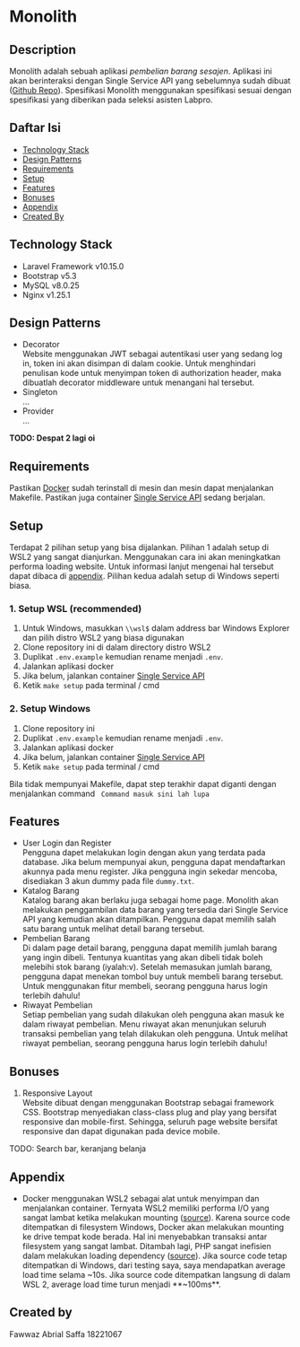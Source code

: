 # Monolith

## Description

Monolith adalah sebuah aplikasi *pembelian barang sesajen*. Aplikasi ini akan berinteraksi dengan Single Service API yang sebelumnya sudah dibuat ([Github Repo](https://github.com/fawwazabrials/ssbackend-labpro)). Spesifikasi Monolith menggunakan spesifikasi sesuai dengan spesifikasi yang diberikan pada seleksi asisten Labpro.

## Daftar Isi
* [Technology Stack](#technology-stack)
* [Design Patterns](#design-patterns)
* [Requirements](#requirements)
* [Setup](#setup)
* [Features](#features)
* [Bonuses](#bonuses)
* [Appendix](#appendix)
* [Created By](#created-by)

## Technology Stack
* Laravel Framework v10.15.0
* Bootstrap v5.3
* MySQL v8.0.25
* Nginx v1.25.1

## Design Patterns
* Decorator  
Website menggunakan JWT sebagai autentikasi user yang sedang log in, token ini akan disimpan di dalam cookie. Untuk menghindari penulisan kode untuk menyimpan token di authorization header, maka dibuatlah decorator middleware untuk menangani hal tersebut.
* Singleton  
...
* Provider  
...

**TODO: Despat 2 lagi oi**

## Requirements  
Pastikan [Docker](https://docs.docker.com/desktop/install/windows-install/) sudah terinstall di mesin dan mesin dapat menjalankan Makefile. Pastikan juga container [Single Service API](https://github.com/fawwazabrials/ssbackend-labpro) sedang berjalan.

## Setup  
Terdapat 2 pilihan setup yang bisa dijalankan. Pilihan 1 adalah setup di WSL2 yang sangat dianjurkan. Menggunakan cara ini akan meningkatkan performa loading website. Untuk informasi lanjut mengenai hal tersebut dapat dibaca di [appendix](#appendix). Pilihan kedua adalah setup di Windows seperti biasa.

### 1. Setup WSL (recommended)
1. Untuk Windows, masukkan `\\wsl$` dalam address bar Windows Explorer dan pilih distro WSL2 yang biasa digunakan
2. Clone repository ini di dalam directory distro WSL2
3. Duplikat `.env.example` kemudian rename menjadi `.env`.
4. Jalankan aplikasi docker
5. Jika belum, jalankan container [Single Service API](https://github.com/fawwazabrials/ssbackend-labpro)
6. Ketik `make setup` pada terminal / cmd

### 2. Setup Windows  
1. Clone repository ini
2. Duplikat `.env.example` kemudian rename menjadi `.env`.
3. Jalankan aplikasi docker
4. Jika belum, jalankan container [Single Service API](https://github.com/fawwazabrials/ssbackend-labpro)
5. Ketik `make setup` pada terminal / cmd

Bila tidak mempunyai Makefile, dapat step terakhir dapat diganti dengan menjalankan command
``` Command masuk sini lah lupa```

## Features  
* User Login dan Register  
Pengguna dapet melakukan login dengan akun yang terdata pada database. Jika belum mempunyai akun, pengguna dapat mendaftarkan akunnya pada menu register. Jika pengguna ingin sekedar mencoba, disediakan 3 akun dummy pada file `dummy.txt`.
* Katalog Barang  
Katalog barang akan berlaku juga sebagai home page. Monolith akan melakukan penggambilan data barang yang tersedia dari Single Service API yang kemudian akan ditampilkan. Pengguna dapat memilih salah satu barang untuk melihat detail barang tersebut.
* Pembelian Barang  
Di dalam page detail barang, pengguna dapat memilih jumlah barang yang ingin dibeli. Tentunya kuantitas yang akan dibeli tidak boleh melebihi stok barang (iyalah:v). Setelah memasukan jumlah barang, pengguna dapat menekan tombol buy untuk membeli barang tersebut. Untuk menggunakan fitur membeli, seorang pengguna harus login terlebih dahulu!
* Riwayat Pembelian  
Setiap pembelian yang sudah dilakukan oleh pengguna akan masuk ke dalam riwayat pembelian. Menu riwayat akan menunjukan seluruh transaksi pembelian yang telah dilakukan oleh pengguna. Untuk melihat riwayat pembelian, seorang pengguna harus login terlebih dahulu!

## Bonuses
1. Responsive Layout  
Website dibuat dengan menggunakan Bootstrap sebagai framework CSS. Bootstrap menyediakan class-class plug and play yang bersifat responsive dan mobile-first. Sehingga, seluruh page website bersifat responsive dan dapat digunakan pada device mobile.

TODO: Search bar, keranjang belanja

## Appendix
* Docker menggunakan WSL2 sebagai alat untuk menyimpan dan menjalankan container. Ternyata WSL2 memiliki performa I/O yang sangat lambat ketika melakukan mounting ([source](https://github.com/microsoft/WSL/issues/4197)). Karena source code ditempatkan di filesystem Windows, Docker akan melakukan mounting ke drive tempat kode berada. Hal ini menyebabkan transaksi antar filesystem yang sangat lambat. Ditambah lagi, PHP sangat inefisien dalam melakukan loading dependency ([source](https://dev.to/tylerlwsmith/speed-up-laravel-in-docker-by-moving-vendor-directory-19b9)). Jika source code tetap ditempatkan di Windows, dari testing saya, saya mendapatkan average load time selama ~10s. Jika source code ditempatkan langsung di dalam WSL 2, average load time turun menjadi **~100ms**.

## Created by
Fawwaz Abrial Saffa
18221067
